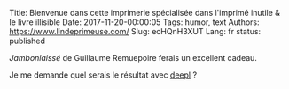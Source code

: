 Title: Bienvenue dans cette imprimerie spécialisée dans l'imprimé inutile &amp; le livre illisible
Date: 2017-11-20-00:00:05
Tags: humor, text
Authors: https://www.lindeprimeuse.com/
Slug: ecHQnH3XUT
Lang: fr
status: published

*Jambonlaissé* de Guillaume Remuepoire ferais un excellent cadeau.

Je me demande quel serais le résultat avec [deepl](https://www.deepl.com) ?
